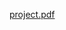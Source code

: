 [project.pdf](https://github.com/samyarjahroodi/final-project-second-phase-/files/14000899/project.pdf)
